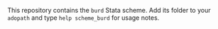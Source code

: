 This repository contains the `burd` Stata scheme. Add its folder to your `adopath` and type `help scheme_burd` for usage notes.

